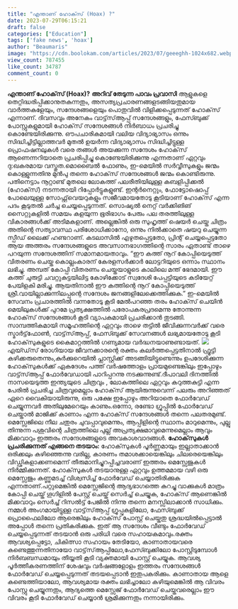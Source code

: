 ```yaml
---
title: "എന്താണ് ഹോക്‌സ് (Hoax) ?"
date: 2023-07-29T06:15:21
draft: false
categories: ["Education"]
tags: ['fake news', 'hoax']
author: "Beaumaris"
image: "https://cdn.boolokam.com/articles/2023/07/geeeghh-1024x682.webp"
view_count: 787455
like_count: 34787
comment_count: 0
---
```


**എന്താണ് ഹോക്‌സ് (Hoax)?** **അറിവ് തേടുന്ന പാവം പ്രവാസി** ആളുകളെ തെറ്റിദ്ധരിപ്പിക്കാനുതകുന്നതും, അസത്യപ്രചാരണങ്ങളടങ്ങിയതുമായ വാര്‍ത്തകളേയും, സന്ദേശങ്ങളെയും പൊതുവില്‍ വിളിക്കപ്പെടുന്നത് ഹോക്‌സ് എന്നാണ്. ദിവസവും അനേകം വാട്ട്‌സ്ആപ്പ് സന്ദേശങ്ങളും, ഫേസ്ബുക്ക് പോസ്റ്റുകളുമായി ഹോക്‌സ് സന്ദേശങ്ങള്‍ നിര്‍ബാധം പ്രചരിച്ചു കൊണ്ടേയിരിക്കുന്നു. ഔപചാരികമായി വലിയ വിദ്യാഭ്യാസം ഒന്നും സിദ്ധിച്ചിട്ടില്ലാത്തവര്‍ മുതല്‍ ഉയര്‍ന്ന വിദ്യാഭ്യാസം സിദ്ധിച്ചിട്ടുള്ള പ്രൊഫഷനലുകള്‍ വരെ തങ്ങള്‍ അയക്കുന്ന സന്ദേശം ഹോക്‌സ് ആണെന്നറിയാതെ പ്രചരിപ്പിച്ചു കൊണ്ടേയിരിക്കുന്നു എന്നതാണ് ഏറ്റവും ദു:ഖകരമായ വസ്തുത.മൊബൈല്‍ ഫോണും, ഇ-മെയില്‍ സര്‍വ്വീസുകളും ജന്മം കൊള്ളുന്നതിനു മുന്‍പു തന്നെ ഹോക്‌സ് സന്ദേശങ്ങള്‍ ജന്മം കൊണ്ടിരുന്നു. [](https://cdn.boolokam.com/articles/2023/07/geeeghh.webp)പതിനെട്ടാം നൂറ്റാണ്ട് മുതലെ ലോകത്ത് പലരീതിയിലുള്ള കബളിപ്പിക്കല്‍ (ഹോക്‌സ്) നടന്നതായി റിപ്പോര്‍ട്ടുകളുണ്ട്. ഇന്റര്‍നെറ്റും, ഫോട്ടോഷൊപ്പ് പോലെയുള്ള സോഫ്റ്റ്‌വെയറുകളും സജീവമായതോടു കൂടിയാണ് ഹോക്‌സ് എന്ന പദം കൂടുതല്‍ ചര്‍ച്ച ചെയ്യപ്പെടുന്നത്. സൊഷ്യല്‍ നെറ്റ് വര്‍ക്കിങിങ് സൈറ്റുകളില്‍ സമയം കളയുന്ന ഭൂരിഭാഗം പേരും പല തരത്തിലുള്ള വികാരങ്ങള്‍ക്ക് അടിമകളാണ്. അല്ലെങ്കില്‍ ഒരു സുഹൃത്ത് ഷെയര്‍ ചെയ്ത ചിത്രം അതിന്റെ സത്യാവസ്ഥ പരിശോധിക്കാനോ, ഒന്നും നില്‍ക്കാതെ ഷയറു ചെയ്യുന്ന സ്പീഡ് ലൈക്ക് ഹണ്ടറാണ്. കടലാസില്‍ എഴുതപ്പെട്ടതോ, പ്രിന്റ് ചെയ്യപ്പെട്ടതോ ആയ അത്തരം സന്ദേശങ്ങളുടെ അവസാനഭാഗത്തിന്റെ സാരം ഏതാണ്ട് താഴെ പറയുന്ന സന്ദേശത്തിന് സമാനമായതാവും. “ഈ കത്ത് നൂറ് കോപ്പിയെടുത്ത് വിതരണം ചെയ്ത കൊല്ലംകാരന് കേരളസര്‍ക്കാര്‍ ലോട്ടറിയുടെ ഒന്നാം സ്ഥാനം ലഭിച്ചു. അമ്പത് കോപ്പി വിതരണം ചെയ്തയാളുടെ കാലിലെ മന്ത് ഭേദമായി. ഈ കത്ത് ചുരുട്ടി ചവറ്റുകുട്ടയിലിട്ട കോഴിക്കോട് സ്വദേശി പേപ്പട്ടിയുടെ കടിയേറ്റ് പേയിളകി മരിച്ചു. ആയതിനാല്‍ ഈ കത്തിന്റെ നൂറ് കോപ്പിയെടുത്ത് ശ്രീ.വായില്ലാക്കുന്നിലപ്പന്റെ സന്ദേശം ജനങ്ങളിലേക്കെത്തിക്കുക.” ഇ-മെയില്‍ സേവനം പ്രചാരത്തില്‍ വന്നതോടു കൂടി മേല്‍പറഞ്ഞ തരം ഹോക്‌സ് ചെയിന്‍ മെയിലുകള്‍ക്ക് പുറമേ പ്രത്യക്ഷത്തില്‍ പരോപകരപ്രദമെന്നു തോന്നുന്ന ഹോക്‌സ് സന്ദേശങ്ങള്‍ കൂടി വ്യാപകമായി പ്രചരിക്കാന്‍ തുടങ്ങി. സാമ്പത്തികമായി സമൂഹത്തിന്റെ ഏറ്റവും താഴെ തട്ടില്‍ ജീവിക്കുന്നവര്‍ക്ക് വരെ സ്മാര്‍ട്ട്‌ഫോണ്‍, വാട്ട്‌സ്ആപ്പ്, ഫേസ്ബുക്ക് സേവനങ്ങള്‍ ലഭ്യമായതോടു കൂടി ഹോക്‌സുകളുടെ കൈമാറ്റത്തില്‍ ഗണ്യമായ വര്‍ദ്ധനയാണുണ്ടായത്. [![](https://cdn.boolokam.com/articles/2023/07/dbbbb.jpg)](https://cdn.boolokam.com/articles/2023/07/dbbbb.jpg) എയ്ഡ്‌സ് രോഗിയായ ജീവനക്കാരന്റെ രക്തം കലര്‍ത്തപ്പെട്ടതിനാല്‍ ഫ്രൂട്ടി കഴിക്കരുതെന്നും,കുര്‍ക്കുറെയില്‍ പ്ലാസ്റ്റിക്ക് അടങ്ങിയിട്ടുണ്ടെന്നും ഉപദേശിക്കുന്ന ഹോക്‌സുകള്‍ക്ക് ഏകദേശം പത്ത് വര്‍ഷത്തോളം പ്രായമുണ്ടെങ്കിലും ഇപ്പോഴും വാട്ട്‌സ്ആപ്പ് ഫോര്‍വേഡായി പാറിപ്പറന്നു നടക്കുന്നുണ്ട്.ദീപാവലി ദിനത്തില്‍ നാസയെടുത്ത ഇന്ത്യയുടെ ചിത്രവും , ലോകത്തിലെ ഏറ്റവും കറുത്തകുട്ടി എന്ന പേരില്‍ പ്രചരിച്ച ചിത്രവുമെല്ലാം ഹോക്‌സ് ആയിരുന്നുവെന്ന് പലരും അറിഞ്ഞത് ഏറെ വൈകിയായിരുന്നു, ഒരു പക്ഷേ ഇപ്പോഴും അറിയാതെ ഫോര്‍വേഡ് ചെയ്യുന്നവര്‍ അതിലുമേറെയും കാണും.ഒന്നോ, രണ്ടോ ഗ്രൂപ്പില്‍ ഫോര്‍വേഡ് ചെയ്താല്‍ മാജിക്ക് കാണാം എന്ന ഹോക്‌സ് സന്ദേശങ്ങള്‍ തന്നെ പലതരമുണ്ട്. മെസ്സേജിലെ നീല ചതുരം ചുവപ്പാവുമെന്നും, ആപ്പിളിന്റെ സ്ഥാനം മാറുമെന്നും, പുല്ലു തിന്നുന്ന പശുവിന്റെ ചിത്രത്തിലെ പുല്ല് അപ്രത്യക്ഷമാവുമെന്നുമെല്ലാം ആവും മിക്കവാറും ഇത്തരം സന്ദേശങ്ങളുടെ അവകാശവാദങ്ങള്‍. **ഹോക്‌സുകള്‍ പ്രചരിക്കുന്നത് എങ്ങനെ തടയാം:** ഹോക്‌സുകള്‍ പൂര്‍ണ്ണമായും ഇല്ലാതാക്കാന്‍ ഒരിക്കലും കഴിഞ്ഞെന്നു വരില്ല, കാരണം തമാശക്കായെങ്കിലും ചിലരെയെങ്കിലും വിഡ്ഢികളാക്കണമെന്ന് തീരുമാനിച്ചുറപ്പിച്ചവരാണ് ഇത്തരം മെസ്സേജുകള്‍ നിര്‍മ്മിക്കുന്നത്. ഹോക്‌സുകള്‍ തടയാനുള്ള ഏറ്റവും ഉത്തമമായ വഴി ഒരു മെസ്സേജും കണ്ണുമടച്ച് വിശ്വസിച്ച് ഫോര്‍വേഡ് ചെയ്യാതിരിക്കുക എന്നതാണ്.പറ്റുമെങ്കില്‍ മെസ്സേജിന്റെ ആദ്യഭാഗത്തെ കുറച്ചു വാക്കുകള്‍ മാത്രം കോപ്പി ചെയ്ത് ഗൂഗിളില്‍ പേസ്റ്റ് ചെയ്ത് സെര്‍ച്ച് ചെയ്യുക, ഹോക്‌സ് ആണെങ്കില്‍ മിക്കവാറും സെര്‍ച്ച് റിസല്‍ട്ട് പേജില്‍ നിന്നു തന്നെ മനസ്സിലാക്കാന്‍ സാധിക്കും. നമ്മള്‍ അംഗമായിട്ടുള്ള വാട്ട്‌സ്ആപ്പ് ഗ്രൂപ്പുകളിലോ, ഫേസ്ബുക്ക് പ്രൊഫൈലിലോ ആരെങ്കിലും ഹോക്‌സ് പോസ്റ്റ് ചെയ്തതു ശ്രദ്ധയില്‍പ്പെട്ടാല്‍ അപ്പോള്‍ തന്നെ പ്രതികരിക്കുക. ഇത് ആ സന്ദേശം വീണ്ടും ഫോര്‍വേഡ് ചെയ്യപ്പെടുന്നത് തടയാന്‍ ഒരു പരിധി വരെ സഹായകമാവും.രക്തം ആവശ്യപ്പെട്ടോ, ചികിത്സാ സഹായം തേടിയോ, കാണാതായവരെ കണ്ടെത്തുന്നതിനായോ വാട്ട്‌സ്ആപ്പിലോ,ഫേസ്ബുക്കിലോ പോസ്റ്റിടുമ്പോള്‍ നിര്‍ബബന്ധമായും തീയ്യതി കൂടി വ്യക്തമായി പോസ്റ്റ് ചെയ്യുക. ആവശ്യ പൂര്‍ത്തീകരണത്തിന് ശേഷവും വര്‍ഷങ്ങളോളം ഇത്തരം സന്ദേശങ്ങള്‍ ഫോര്‍വേഡ് ചെയ്യപ്പെടുന്നത് തടയപ്പെടാന്‍ ഇതുപകരിക്കും. കാണാതായ ആളെ കണ്ടെത്തിയാലോ, ആവശ്യമായ രക്തം ലഭിച്ചാലോ കഴിയുമെങ്കില്‍ ആ വിവരം പോസ്റ്റു ചെയ്യുന്നതും, ആദ്യത്തെ മെസ്സേജ് ഫോര്‍വേഡ് ചെയ്തവരെല്ലാം ഈ വിവരം കൂടി ഫോര്‍വേഡ് ചെയ്യാന്‍ ശ്രമിക്കുന്നതും നന്നായിരിക്കും.
